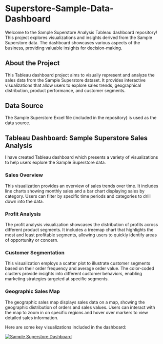 # Superstore-Sample-Data-Dashboard

Welcome to the Sample Superstore Analysis Tableau dashboard repository! This project explores visualizations and insights derived from the Sample Superstore data. The dashboard showcases various aspects of the business, providing valuable insights for decision-making.

## About the Project

This Tableau dashboard project aims to visually represent and analyze the sales data from the Sample Superstore dataset. It provides interactive visualizations that allow users to explore sales trends, geographical distribution, product performance, and customer segments.

## Data Source

The Sample Superstore Excel file (included in the repository) is used as the data source.

## Tableau Dashboard: Sample Superstore Sales Analysis

I have created Tableau dashboard which presents a variety of visualizations to help users explore the Sample Superstore data.

### Sales Overview

This visualization provides an overview of sales trends over time. It includes line charts showing monthly sales and a bar chart displaying sales by category. Users can filter by specific time periods and categories to drill down into the data.

### Profit Analysis

The profit analysis visualization showcases the distribution of profits across different product segments. It includes a treemap chart that highlights the most and least profitable segments, allowing users to quickly identify areas of opportunity or concern.

### Customer Segmentation

This visualization employs a scatter plot to illustrate customer segments based on their order frequency and average order value. The color-coded clusters provide insights into different customer behaviors, enabling marketing strategies targeted at specific segments.

### Geographic Sales Map

The geographic sales map displays sales data on a map, showing the geographic distribution of orders and sales values. Users can interact with the map to zoom in on specific regions and hover over markers to view detailed sales information.

Here are some key visualizations included in the dashboard:

<div class='tableauPlaceholder' id='viz1692096474858' style='position: relative'><noscript><a href='#'><img alt='Sample Superstore Dashboard ' src='https:&#47;&#47;public.tableau.com&#47;static&#47;images&#47;Sa&#47;SampleSuperstoreDashboard_16856184053770&#47;SampleSuperstoreDashboard&#47;1_rss.png' style='border: none' /></a></noscript><object class='tableauViz'  style='display:none;'><param name='host_url' value='https%3A%2F%2Fpublic.tableau.com%2F' /> <param name='embed_code_version' value='3' /> <param name='site_root' value='' /><param name='name' value='SampleSuperstoreDashboard_16856184053770&#47;SampleSuperstoreDashboard' /><param name='tabs' value='no' /><param name='toolbar' value='yes' /><param name='static_image' value='https:&#47;&#47;public.tableau.com&#47;static&#47;images&#47;Sa&#47;SampleSuperstoreDashboard_16856184053770&#47;SampleSuperstoreDashboard&#47;1.png' /> <param name='animate_transition' value='yes' /><param name='display_static_image' value='yes' /><param name='display_spinner' value='yes' /><param name='display_overlay' value='yes' /><param name='display_count' value='yes' /><param name='language' value='en-GB' /></object></div>                <script type='text/javascript'>                    var divElement = document.getElementById('viz1692096474858');                    var vizElement = divElement.getElementsByTagName('object')[0];                    if ( divElement.offsetWidth > 800 ) { vizElement.style.minWidth='420px';vizElement.style.maxWidth='1024px';vizElement.style.width='100%';vizElement.style.minHeight='587px';vizElement.style.maxHeight='671px';vizElement.style.height=(divElement.offsetWidth*0.75)+'px';} else if ( divElement.offsetWidth > 500 ) { vizElement.style.minWidth='420px';vizElement.style.maxWidth='1024px';vizElement.style.width='100%';vizElement.style.minHeight='587px';vizElement.style.maxHeight='671px';vizElement.style.height=(divElement.offsetWidth*0.75)+'px';} else { vizElement.style.width='100%';vizElement.style.height='927px';}                     var scriptElement = document.createElement('script');                    scriptElement.src = 'https://public.tableau.com/javascripts/api/viz_v1.js';                    vizElement.parentNode.insertBefore(scriptElement, vizElement);                </script>





